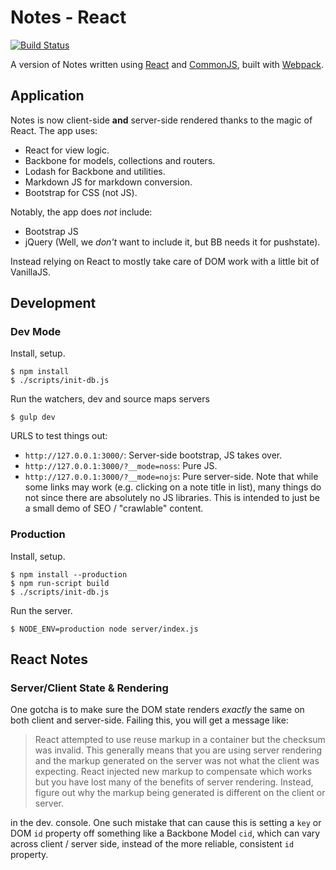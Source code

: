 Notes - React
=============

[![Build Status][trav_img]][trav_site]

A version of Notes written using [React][react] and [CommonJS][cjs], built with
[Webpack][webpack].

## Application

Notes is now client-side **and** server-side rendered thanks to the magic of
React. The app uses:

* React for view logic.
* Backbone for models, collections and routers.
* Lodash for Backbone and utilities.
* Markdown JS for markdown conversion.
* Bootstrap for CSS (not JS).

Notably, the app does _not_ include:

* Bootstrap JS
* jQuery (Well, we _don't_ want to include it, but BB needs it for pushstate).

Instead relying on React to mostly take care of DOM work with a little bit
of VanillaJS.

## Development

### Dev Mode

Install, setup.

```
$ npm install
$ ./scripts/init-db.js
```

Run the watchers, dev and source maps servers

```
$ gulp dev
```

URLS to test things out:

* `http://127.0.0.1:3000/`: Server-side bootstrap, JS takes over.
* `http://127.0.0.1:3000/?__mode=noss`: Pure JS.
* `http://127.0.0.1:3000/?__mode=nojs`: Pure server-side. Note that while
  some links may work (e.g. clicking on a note title in list), many things
  do not since there are absolutely no JS libraries. This is intended to just
  be a small demo of SEO / "crawlable" content.

### Production

Install, setup.

```
$ npm install --production
$ npm run-script build
$ ./scripts/init-db.js
```

Run the server.

```
$ NODE_ENV=production node server/index.js
```

## React Notes

### Server/Client State & Rendering

One gotcha is to make sure the DOM state renders *exactly* the same on both
client and server-side. Failing this, you will get a message like:

> React attempted to use reuse markup in a container but the checksum was
> invalid. This generally means that you are using server rendering and the
> markup generated on the server was not what the client was expecting. React
> injected new markup to compensate which works but you have lost many of the
> benefits of server rendering. Instead, figure out why the markup being
> generated is different on the client or server.

in the dev. console. One such mistake that can cause this is setting a `key`
or DOM `id` property off something like a Backbone Model `cid`, which can
vary across client / server side, instead of the more reliable, consistent
`id` property.

[trav]: https://travis-ci.org/
[trav_img]: https://api.travis-ci.org/FormidableLabs/notes-react.svg
[trav_site]: https://travis-ci.org/FormidableLabs/notes-react
[react]: http://facebook.github.io/react/
[cjs]: http://wiki.commonjs.org/wiki/CommonJS
[webpack]: http://webpack.github.io/
